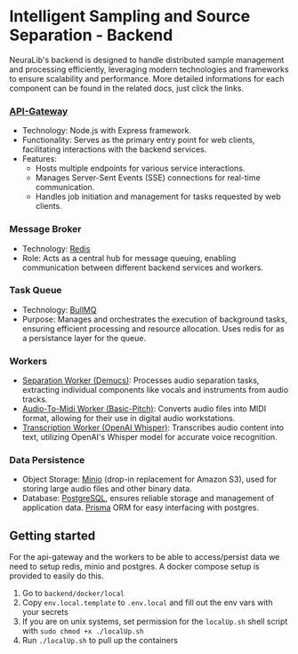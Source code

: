 # Intelligent Sampling and Source Separation - Backend

NeuraLib's backend is designed to handle distributed sample management and processing efficiently, leveraging modern technologies and frameworks to ensure scalability and performance. More detailed informations for each component can be found in the related docs, just click the links.

### [API-Gateway](./api-gateway/README.md)

- Technology: Node.js with Express framework.
- Functionality: Serves as the primary entry point for web clients, facilitating interactions with the backend services.
- Features:
  - Hosts multiple endpoints for various service interactions.
  - Manages Server-Sent Events (SSE) connections for real-time communication.
  - Handles job initiation and management for tasks requested by web clients.

### Message Broker

- Technology: [Redis](https://redis.io/)
- Role: Acts as a central hub for message queuing, enabling communication between different backend services and workers.

### Task Queue

- Technology: [BullMQ](https://docs.bullmq.io/)
- Purpose: Manages and orchestrates the execution of background tasks, ensuring efficient processing and resource allocation. Uses redis for as a persistance layer for the queue.

### Workers

- [Separation Worker (Demucs)](./separation-worker/README.md): Processes audio separation tasks, extracting individual components like vocals and instruments from audio tracks.
- [Audio-To-Midi Worker (Basic-Pitch)](./audio-to-midi-worker/README.md): Converts audio files into MIDI format, allowing for their use in digital audio workstations.
- [Transcription Worker (OpenAI Whisper)](./transcription-worker/README.md): Transcribes audio content into text, utilizing OpenAI's Whisper model for accurate voice recognition.

### Data Persistence

- Object Storage: [Minio](https://min.io/) (drop-in replacement for Amazon S3), used for storing large audio files and other binary data.
- Database: [PostgreSQL](https://www.postgresql.org/), ensures reliable storage and management of application data. [Prisma](https://www.prisma.io/) ORM for easy interfacing with postgres.

## Getting started

For the api-gateway and the workers to be able to access/persist data we need to setup redis, minio and postgres. A docker compose setup is provided to easily do this.

1. Go to `backend/docker/local`
2. Copy `env.local.template` to `.env.local` and fill out the env vars with your secrets
3. If you are on unix systems, set permission for the `localUp.sh` shell script with `sudo chmod +x ./localUp.sh`
4. Run `./localUp.sh` to pull up the containers
